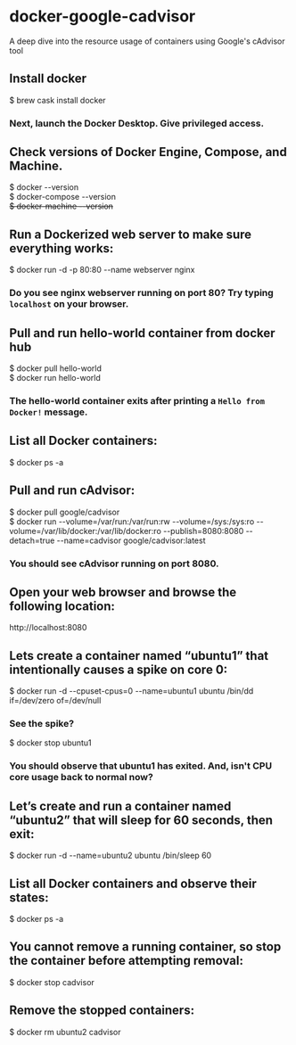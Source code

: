 # docker-google-cadvisor
A deep dive into the resource usage of containers using Google's cAdvisor tool

## Install docker
$ brew cask install docker
### Next, launch the Docker Desktop. Give privileged access.

## Check versions of Docker Engine, Compose, and Machine.
$ docker --version\
$ docker-compose --version\
~~$ docker-machine --version~~

## Run a Dockerized web server to make sure everything works:
$ docker run -d -p 80:80 --name webserver nginx
### Do you see nginx webserver running on port 80? Try typing `localhost` on your browser.

## Pull and run hello-world container from docker hub
$ docker pull hello-world\
$ docker run hello-world
### The hello-world container exits after printing a `Hello from Docker!` message.

## List all Docker containers:
$ docker ps -a

## Pull and run cAdvisor:
$ docker pull google/cadvisor\
$ docker run --volume=/var/run:/var/run:rw --volume=/sys:/sys:ro \--volume=/var/lib/docker:/var/lib/docker:ro --publish=8080:8080 \--detach=true --name=cadvisor google/cadvisor:latest
### You should see cAdvisor running on port 8080.

## Open your web browser and browse the following location:
http://localhost:8080

## Lets create a container named “ubuntu1” that intentionally causes a spike on core 0:
$ docker run -d --cpuset-cpus=0 --name=ubuntu1 ubuntu /bin/dd if=/dev/zero of=/dev/null
### See the spike?
$ docker stop ubuntu1
### You should observe that ubuntu1 has exited. And, isn't CPU core usage back to normal now?

## Let’s create and run a container named “ubuntu2” that will sleep for 60 seconds, then exit:
$ docker run -d --name=ubuntu2 ubuntu /bin/sleep 60

## List all Docker containers and observe their states:
$ docker ps -a

## You cannot remove a running container, so stop the container before attempting removal:
$ docker stop cadvisor

## Remove the stopped containers:
$ docker rm ubuntu2 cadvisor

